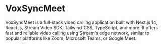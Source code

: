 # VoxSyncMeet
VoxSyncMeet is a full-stack video calling application built with Next.js 14, React.js, Stream Video SDK, Tailwind CSS, TypeScript, and more. It offers fast and reliable video calling using Stream's edge network, similar to popular platforms like Zoom, Microsoft Teams, or Google Meet.

